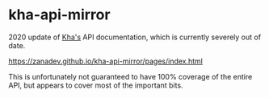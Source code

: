 # kha-api-mirror
2020 update of [Kha's](https://github.com/Kode/Kha) API documentation, which is currently severely out of date.

https://zanadev.github.io/kha-api-mirror/pages/index.html

This is unfortunately not guaranteed to have 100% coverage of the entire API, but appears to cover most of the important bits.
